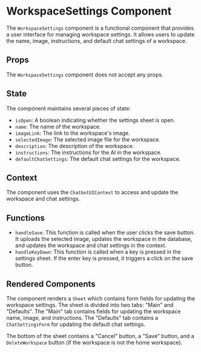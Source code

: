 # WorkspaceSettings Component

The `WorkspaceSettings` component is a functional component that provides a user interface for managing workspace settings. It allows users to update the name, image, instructions, and default chat settings of a workspace.

## Props

The `WorkspaceSettings` component does not accept any props.

## State

The component maintains several pieces of state:

- `isOpen`: A boolean indicating whether the settings sheet is open.
- `name`: The name of the workspace.
- `imageLink`: The link to the workspace's image.
- `selectedImage`: The selected image file for the workspace.
- `description`: The description of the workspace.
- `instructions`: The instructions for the AI in the workspace.
- `defaultChatSettings`: The default chat settings for the workspace.

## Context

The component uses the `ChatbotUIContext` to access and update the workspace and chat settings.

## Functions

- `handleSave`: This function is called when the user clicks the save button. It uploads the selected image, updates the workspace in the database, and updates the workspace and chat settings in the context.
- `handleKeyDown`: This function is called when a key is pressed in the settings sheet. If the enter key is pressed, it triggers a click on the save button.

## Rendered Components

The component renders a `Sheet` which contains form fields for updating the workspace settings. The sheet is divided into two tabs: "Main" and "Defaults". The "Main" tab contains fields for updating the workspace name, image, and instructions. The "Defaults" tab contains a `ChatSettingsForm` for updating the default chat settings.

The bottom of the sheet contains a "Cancel" button, a "Save" button, and a `DeleteWorkspace` button (if the workspace is not the home workspace).